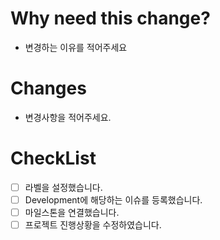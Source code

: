 # Why need this change?

- 변경하는 이유를 적어주세요

# Changes

- 변경사항을 적어주세요.

# CheckList

- [ ] 라벨을 설정했습니다.
- [ ] Development에 해당하는 이슈를 등록했습니다.
- [ ] 마일스톤을 연결했습니다.
- [ ] 프로젝트 진행상황을 수정하였습니다.
